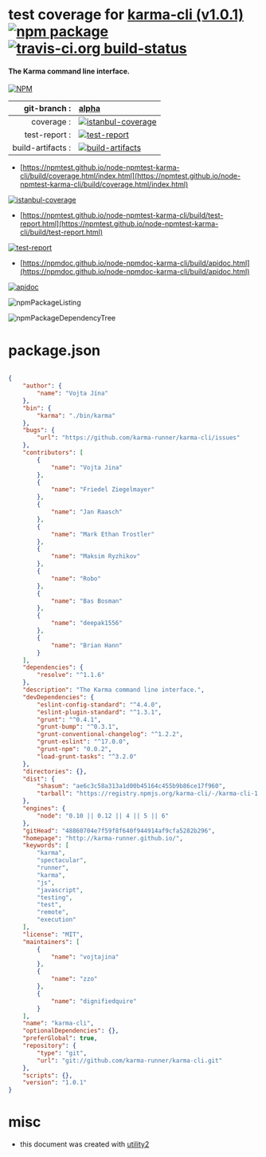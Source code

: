 # test coverage for  [karma-cli (v1.0.1)](http://karma-runner.github.io/)  [![npm package](https://img.shields.io/npm/v/npmtest-karma-cli.svg?style=flat-square)](https://www.npmjs.org/package/npmtest-karma-cli) [![travis-ci.org build-status](https://api.travis-ci.org/npmtest/node-npmtest-karma-cli.svg)](https://travis-ci.org/npmtest/node-npmtest-karma-cli)
#### The Karma command line interface.

[![NPM](https://nodei.co/npm/karma-cli.png?downloads=true&downloadRank=true&stars=true)](https://www.npmjs.com/package/karma-cli)

| git-branch : | [alpha](https://github.com/npmtest/node-npmtest-karma-cli/tree/alpha)|
|--:|:--|
| coverage : | [![istanbul-coverage](https://npmtest.github.io/node-npmtest-karma-cli/build/coverage.badge.svg)](https://npmtest.github.io/node-npmtest-karma-cli/build/coverage.html/index.html)|
| test-report : | [![test-report](https://npmtest.github.io/node-npmtest-karma-cli/build/test-report.badge.svg)](https://npmtest.github.io/node-npmtest-karma-cli/build/test-report.html)|
| build-artifacts : | [![build-artifacts](https://npmtest.github.io/node-npmtest-karma-cli/glyphicons_144_folder_open.png)](https://github.com/npmtest/node-npmtest-karma-cli/tree/gh-pages/build)|

- [https://npmtest.github.io/node-npmtest-karma-cli/build/coverage.html/index.html](https://npmtest.github.io/node-npmtest-karma-cli/build/coverage.html/index.html)

[![istanbul-coverage](https://npmtest.github.io/node-npmtest-karma-cli/build/screenCapture.buildCi.browser.%252Ftmp%252Fbuild%252Fcoverage.lib.html.png)](https://npmtest.github.io/node-npmtest-karma-cli/build/coverage.html/index.html)

- [https://npmtest.github.io/node-npmtest-karma-cli/build/test-report.html](https://npmtest.github.io/node-npmtest-karma-cli/build/test-report.html)

[![test-report](https://npmtest.github.io/node-npmtest-karma-cli/build/screenCapture.buildCi.browser.%252Ftmp%252Fbuild%252Ftest-report.html.png)](https://npmtest.github.io/node-npmtest-karma-cli/build/test-report.html)

- [https://npmdoc.github.io/node-npmdoc-karma-cli/build/apidoc.html](https://npmdoc.github.io/node-npmdoc-karma-cli/build/apidoc.html)

[![apidoc](https://npmdoc.github.io/node-npmdoc-karma-cli/build/screenCapture.buildCi.browser.%252Ftmp%252Fbuild%252Fapidoc.html.png)](https://npmdoc.github.io/node-npmdoc-karma-cli/build/apidoc.html)

![npmPackageListing](https://npmtest.github.io/node-npmtest-karma-cli/build/screenCapture.npmPackageListing.svg)

![npmPackageDependencyTree](https://npmtest.github.io/node-npmtest-karma-cli/build/screenCapture.npmPackageDependencyTree.svg)



# package.json

```json

{
    "author": {
        "name": "Vojta Jína"
    },
    "bin": {
        "karma": "./bin/karma"
    },
    "bugs": {
        "url": "https://github.com/karma-runner/karma-cli/issues"
    },
    "contributors": [
        {
            "name": "Vojta Jina"
        },
        {
            "name": "Friedel Ziegelmayer"
        },
        {
            "name": "Jan Raasch"
        },
        {
            "name": "Mark Ethan Trostler"
        },
        {
            "name": "Maksim Ryzhikov"
        },
        {
            "name": "Robo"
        },
        {
            "name": "Bas Bosman"
        },
        {
            "name": "deepak1556"
        },
        {
            "name": "Brian Hann"
        }
    ],
    "dependencies": {
        "resolve": "^1.1.6"
    },
    "description": "The Karma command line interface.",
    "devDependencies": {
        "eslint-config-standard": "^4.4.0",
        "eslint-plugin-standard": "^1.3.1",
        "grunt": "^0.4.1",
        "grunt-bump": "^0.3.1",
        "grunt-conventional-changelog": "^1.2.2",
        "grunt-eslint": "^17.0.0",
        "grunt-npm": "0.0.2",
        "load-grunt-tasks": "^3.2.0"
    },
    "directories": {},
    "dist": {
        "shasum": "ae6c3c58a313a1d00b45164c455b9b86ce17f960",
        "tarball": "https://registry.npmjs.org/karma-cli/-/karma-cli-1.0.1.tgz"
    },
    "engines": {
        "node": "0.10 || 0.12 || 4 || 5 || 6"
    },
    "gitHead": "48860704e7f59f8f640f944914af9cfa5282b296",
    "homepage": "http://karma-runner.github.io/",
    "keywords": [
        "karma",
        "spectacular",
        "runner",
        "karma",
        "js",
        "javascript",
        "testing",
        "test",
        "remote",
        "execution"
    ],
    "license": "MIT",
    "maintainers": [
        {
            "name": "vojtajina"
        },
        {
            "name": "zzo"
        },
        {
            "name": "dignifiedquire"
        }
    ],
    "name": "karma-cli",
    "optionalDependencies": {},
    "preferGlobal": true,
    "repository": {
        "type": "git",
        "url": "git://github.com/karma-runner/karma-cli.git"
    },
    "scripts": {},
    "version": "1.0.1"
}
```



# misc
- this document was created with [utility2](https://github.com/kaizhu256/node-utility2)
